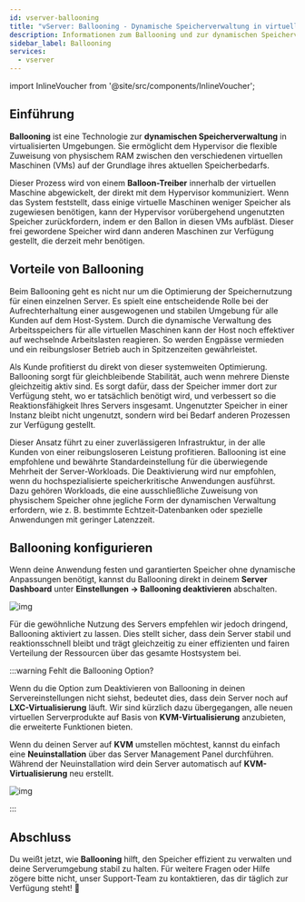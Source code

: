 ```yaml
---
id: vserver-ballooning
title: "vServer: Ballooning - Dynamische Speicherverwaltung in virtuellen Serverumgebungen"
description: Informationen zum Ballooning und zur dynamischen Speicherverwaltung für VPS bei ZAP-Hosting - ZAP-Hosting.com Dokumentation
sidebar_label: Ballooning
services:
  - vserver
---
```


import InlineVoucher from '@site/src/components/InlineVoucher';

## Einführung

**Ballooning** ist eine Technologie zur **dynamischen Speicherverwaltung** in virtualisierten Umgebungen. Sie ermöglicht dem Hypervisor die flexible Zuweisung von physischem RAM zwischen den verschiedenen virtuellen Maschinen (VMs) auf der Grundlage ihres aktuellen Speicherbedarfs.

Dieser Prozess wird von einem **Balloon-Treiber** innerhalb der virtuellen Maschine abgewickelt, der direkt mit dem Hypervisor kommuniziert. Wenn das System feststellt, dass einige virtuelle Maschinen weniger Speicher als zugewiesen benötigen, kann der Hypervisor vorübergehend ungenutzten Speicher zurückfordern, indem er den Ballon in diesen VMs aufbläst. Dieser frei gewordene Speicher wird dann anderen Maschinen zur Verfügung gestellt, die derzeit mehr benötigen.



## Vorteile von Ballooning

Beim Ballooning geht es nicht nur um die Optimierung der Speichernutzung für einen einzelnen Server. Es spielt eine entscheidende Rolle bei der Aufrechterhaltung einer ausgewogenen und stabilen Umgebung für alle Kunden auf dem Host-System. Durch die dynamische Verwaltung des Arbeitsspeichers für alle virtuellen Maschinen kann der Host noch effektiver auf wechselnde Arbeitslasten reagieren. So werden Engpässe vermieden und ein reibungsloser Betrieb auch in Spitzenzeiten gewährleistet.

Als Kunde profitierst du direkt von dieser systemweiten Optimierung. Ballooning sorgt für gleichbleibende Stabilität, auch wenn mehrere Dienste gleichzeitig aktiv sind. Es sorgt dafür, dass der Speicher immer dort zur Verfügung steht, wo er tatsächlich benötigt wird, und verbessert so die Reaktionsfähigkeit Ihres Servers insgesamt. Ungenutzter Speicher in einer Instanz bleibt nicht ungenutzt, sondern wird bei Bedarf anderen Prozessen zur Verfügung gestellt.

Dieser Ansatz führt zu einer zuverlässigeren Infrastruktur, in der alle Kunden von einer reibungsloseren Leistung profitieren. Ballooning ist eine empfohlene und bewährte Standardeinstellung für die überwiegende Mehrheit der Server-Workloads. Die Deaktivierung wird nur empfohlen, wenn du hochspezialisierte speicherkritische Anwendungen ausführst. Dazu gehören Workloads, die eine ausschließliche Zuweisung von physischem Speicher ohne jegliche Form der dynamischen Verwaltung erfordern, wie z. B. bestimmte Echtzeit-Datenbanken oder spezielle Anwendungen mit geringer Latenzzeit.



## Ballooning konfigurieren

Wenn deine Anwendung festen und garantierten Speicher ohne dynamische Anpassungen benötigt, kannst du Ballooning direkt in deinem **Server Dashboard** unter **Einstellungen → Ballooning deaktivieren** abschalten.

![img](https://screensaver01.zap-hosting.com/index.php/s/zK92KzbQ7LQe79d/download)

Für die gewöhnliche Nutzung des Servers empfehlen wir jedoch dringend, Ballooning aktiviert zu lassen. Dies stellt sicher, dass dein Server stabil und reaktionsschnell bleibt und trägt gleichzeitig zu einer effizienten und fairen Verteilung der Ressourcen über das gesamte Hostsystem bei.

:::warning Fehlt die Ballooning Option?

Wenn du die Option zum Deaktivieren von Ballooning in deinen Servereinstellungen nicht siehst, bedeutet dies, dass dein Server noch auf **LXC-Virtualisierung** läuft. Wir sind kürzlich dazu übergegangen, alle neuen virtuellen Serverprodukte auf Basis von **KVM-Virtualisierung** anzubieten, die erweiterte Funktionen bieten.

Wenn du deinen Server auf **KVM** umstellen möchtest, kannst du einfach eine **Neuinstallation** über das Server Management Panel durchführen. Während der Neuinstallation wird dein Server automatisch auf **KVM-Virtualisierung** neu erstellt.

![img](https://screensaver01.zap-hosting.com/index.php/s/Mcq4SyD92XKSZ3E/download)

:::

## Abschluss

Du weißt jetzt, wie **Ballooning** hilft, den Speicher effizient zu verwalten und deine Serverumgebung stabil zu halten. Für weitere Fragen oder Hilfe zögere bitte nicht, unser Support-Team zu kontaktieren, das dir täglich zur Verfügung steht! 🙂

<InlineVoucher />

